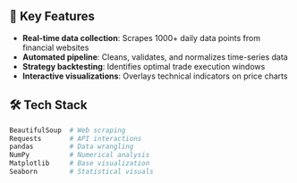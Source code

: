 ## 📌 Key Features
- **Real-time data collection**: Scrapes 1000+ daily data points from financial websites
- **Automated pipeline**: Cleans, validates, and normalizes time-series data
- **Strategy backtesting**: Identifies optimal trade execution windows
- **Interactive visualizations**: Overlays technical indicators on price charts

## 🛠️ Tech Stack
```python
BeautifulSoup  # Web scraping
Requests       # API interactions
pandas         # Data wrangling
NumPy          # Numerical analysis 
Matplotlib     # Base visualization
Seaborn        # Statistical visuals
